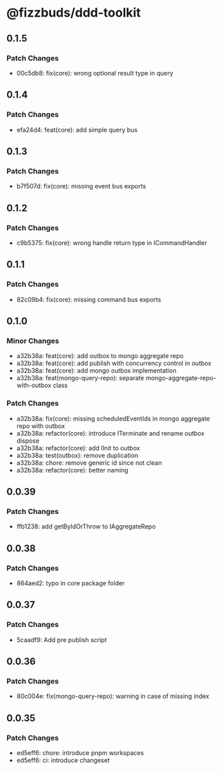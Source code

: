 # @fizzbuds/ddd-toolkit

## 0.1.5

### Patch Changes

- 00c5db8: fix(core): wrong optional result type in query

## 0.1.4

### Patch Changes

- efa24d4: feat(core): add simple query bus

## 0.1.3

### Patch Changes

- b7f507d: fix(core): missing event bus exports

## 0.1.2

### Patch Changes

- c9b5375: fix(core): wrong handle return type in ICommandHandler

## 0.1.1

### Patch Changes

- 82c09b4: fix(core): missing command bus exports

## 0.1.0

### Minor Changes

- a32b38a: feat(core): add outbox to mongo aggregate repo
- a32b38a: feat(core): add publish with concurrency control in outbox
- a32b38a: feat(core): add mongo outbox implementation
- a32b38a: feat(mongo-query-repo): separate mongo-aggregate-repo-with-outbox class

### Patch Changes

- a32b38a: fix(core): missing scheduledEventIds in mongo aggregate repo with outbox
- a32b38a: refactor(core): introduce ITerminate and rename outbox dispose
- a32b38a: refactor(core): add IInit to outbox
- a32b38a: test(outbox): remove duplication
- a32b38a: chore: remove generic id since not clean
- a32b38a: refactor(core): better naming

## 0.0.39

### Patch Changes

- ffb1238: add getByIdOrThrow to IAggregateRepo

## 0.0.38

### Patch Changes

- 864aed2: typo in core package folder

## 0.0.37

### Patch Changes

- 5caadf9: Add pre publish script

## 0.0.36

### Patch Changes

- 80c004e: fix(mongo-query-repo): warning in case of missing index

## 0.0.35

### Patch Changes

- ed5eff6: chore: introduce pnpm workspaces
- ed5eff6: ci: introduce changeset
